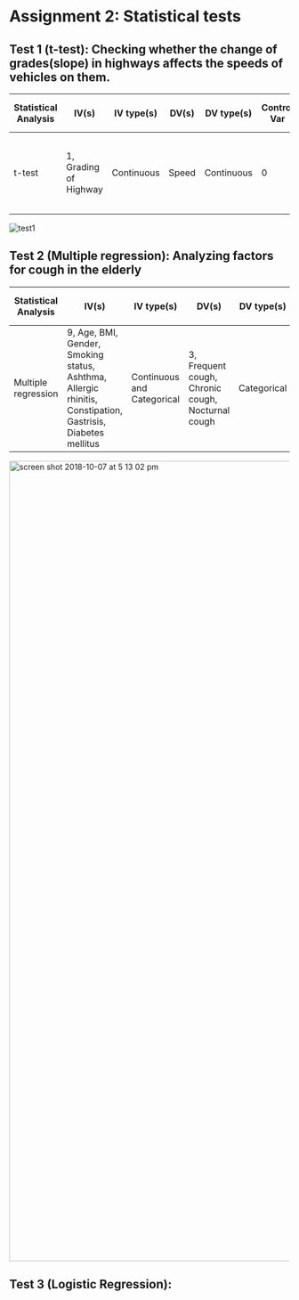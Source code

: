 # Assignment 2: Statistical tests

## Test 1 (t-test): Checking whether the change of grades(slope) in highways affects the speeds of vehicles on them.


| Statistical Analysis | IV(s) | IV type(s) | DV(s) | DV type(s) | Control Var | Control Var type | Question to be answered | H0 | alpha | Link to Paper |
| --- | --- | --- | --- | --- | --- | --- | --- | --- | --- | --- |
| t-test | 1, Grading of Highway | Continuous | Speed | Continuous | 0 | None | Does the speed of vehicles change with highway grading? | Speeds are same with changing grades | 0.05 | https://journals.plos.org/plosone/article?id=10.1371/journal.pone.0184142#sec009

![test1](https://user-images.githubusercontent.com/24549241/46586820-d0db6100-ca51-11e8-84ef-661127b3321a.PNG)


## Test 2 (Multiple regression): Analyzing factors for cough in the elderly

| Statistical Analysis | IV(s) | IV type(s) | DV(s) | DV type(s) | Control Var | Control Var type | Question to be answered | H0 | alpha | Link to Paper |
| --- | --- | --- | --- | --- | --- | --- | --- | --- | --- | --- |
| Multiple regression | 9, Age, BMI, Gender, Smoking status, Ashthma, Allergic rhinitis, Constipation, Gastrisis, Diabetes mellitus | Continuous and Categorical | 3, Frequent cough, Chronic cough, Nocturnal cough | Categorical | 0 | None | What factors are associated with different types of cough in the elderly? | The cough is independent of the age, diseases and habits of the elderly | 0.05 | https://journals.plos.org/plosone/article?id=10.1371/journal.pone.0078081#s3

<img width="1438" alt="screen shot 2018-10-07 at 5 13 02 pm" src="https://user-images.githubusercontent.com/24549241/46587005-5233f300-ca54-11e8-84a9-21447d9f992d.png">

## Test 3 (Logistic Regression): 
